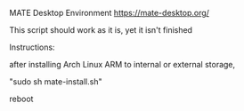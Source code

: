 MATE Desktop Environment https://mate-desktop.org/ 

This script should work as it is, yet it isn't finished


Instructions:

after installing Arch Linux ARM to internal or external storage, 
   
   "sudo sh mate-install.sh"

   reboot

